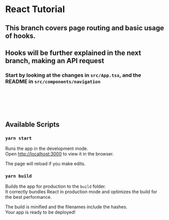 # React Tutorial

## This branch covers page routing and basic usage of hooks.
## Hooks will be further explained in the next branch, making an API request

### Start by looking at the changes in `src/App.tsx`, and the README in `src/components/navigation`

<br/>
<br/>
<br/>
<br/>

## Available Scripts

### `yarn start`

Runs the app in the development mode.\
Open [http://localhost:3000](http://localhost:3000) to view it in the browser.

The page will reload if you make edits.

### `yarn build`

Builds the app for production to the `build` folder.\
It correctly bundles React in production mode and optimizes the build for the best performance.

The build is minified and the filenames include the hashes.\
Your app is ready to be deployed!
